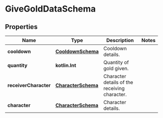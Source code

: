 
# GiveGoldDataSchema

## Properties
Name | Type | Description | Notes
------------ | ------------- | ------------- | -------------
**cooldown** | [**CooldownSchema**](CooldownSchema.md) | Cooldown details. | 
**quantity** | **kotlin.Int** | Quantity of gold given. | 
**receiverCharacter** | [**CharacterSchema**](CharacterSchema.md) | Character details of the receiving character. | 
**character** | [**CharacterSchema**](CharacterSchema.md) | Character details. | 



